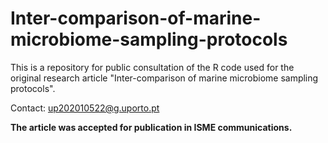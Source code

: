 # Inter-comparison-of-marine-microbiome-sampling-protocols

This is a repository for public consultation of the R code used for the original research article "Inter-comparison of marine microbiome sampling protocols".

Contact: up202010522@g.uporto.pt

**The article was accepted for publication in ISME communications.**
